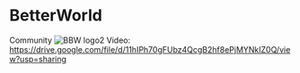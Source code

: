 # BetterWorld
Community
![BBW logo2](https://github.com/DSDemen/BetterWorld/assets/149813486/07ccbd91-ddeb-4c1d-8af4-87019deae898)
Video: https://drive.google.com/file/d/11hIPh70gFUbz4QcgB2hf8ePjMYNkIZ0Q/view?usp=sharing

